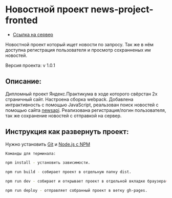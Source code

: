 # Новостной проект news-project-fronted

* [Ссылка на сервер](https://www.news-project.gq/)

Новостной проект который ищет новости по запросу. Так же в нём доступна регистрация пользователя и просмотр сохранненых им новостей.

Версия проекта: v 1.0.1

## Описание:
Дипломный проект Яндекс.Практикума в ходе которого свёрстан 2х страничный сайт. Настроена сборка webpack. Добавлена интрактивность с помощью JavaScript, реальзован поиск новостей с помощью сайта [newsapi](https://newsapi.org/). Реализована регистрация/логин пользователя, так же сохранение новостей с отправкой на сервер.

## Инструкция как развернуть проект:
Нужно установить [Git](https://git-scm.com/) и [Node.js с NPM](https://nodejs.org/en/)

```sh
Команды для терминала:

npm install - установить зависимости.

npm run build - собирает проект в отдельную папку dist.

npm run dev - собирает и открывает проект в отдельной вкладке браузера(live server).

npm run deploy - отправляет собранный проект в ветку gh-pages.
```
